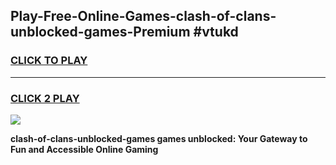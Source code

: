
## Play-Free-Online-Games-clash-of-clans-unblocked-games-Premium #vtukd
<h3>
<a href="https://premium.freeplayer.one?title=clash-of-clans-unblocked-games&ref=8M">CLICK TO PLAY</a></h3>
<hr>

<h3>
<a href="https://premium.freeplayer.one?title=clash-of-clans-unblocked-games&ref=8M">CLICK 2 PLAY</a>
  
</h3>

<a href="https://premium.freeplayer.one?title=clash-of-clans-unblocked-games&ref=8M"><img src="https://clearcache.store/games.png"></a>


**clash-of-clans-unblocked-games games unblocked: Your Gateway to Fun and Accessible Online Gaming**
